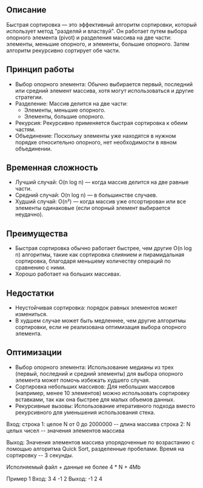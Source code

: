 
## Описание
Быстрая сортировка — это эффективный алгоритм сортировки, который использует метод "разделяй и властвуй". Он работает путем выбора опорного элемента (pivot) и разделения массива на две части: элементы, меньшие опорного, и элементы, большие опорного. Затем алгоритм рекурсивно сортирует обе части.

## Принцип работы
- Выбор опорного элемента: Обычно выбирается первый, последний или средний элемент массива, хотя могут использоваться и другие стратегии.
- Разделение: Массив делится на две части:
  - Элементы, меньшие опорного.
  - Элементы, большие опорного.
- Рекурсия: Рекурсивно применяется быстрая сортировка к обеим частям.
- Объединение: Поскольку элементы уже находятся в нужном порядке относительно опорного, нет необходимости в явном объединении.

## Временная сложность
- Лучший случай: O(n log n) — когда массив делится на две равные части.
- Средний случай: O(n log n) — в большинстве случаев.
- Худший случай: O(n²) — когда массив уже отсортирован или все элементы одинаковые (если опорный элемент выбирается неудачно).
## Преимущества
- Быстрая сортировка обычно работает быстрее, чем другие O(n log n) алгоритмы, такие как сортировка слиянием и пирамидальная сортировка, благодаря меньшему количеству операций по сравнению с ними.
- Хорошо работает на больших массивах.
## Недостатки
- Неустойчивая сортировка: порядок равных элементов может измениться.
- В худшем случае может быть медленнее, чем другие алгоритмы сортировки, если не реализована оптимизация выбора опорного элемента.
## Оптимизации
- Выбор опорного элемента: Использование медианы из трех (первый, последний и средний элементы) для выбора опорного элемента может помочь избежать худшего случая.
- Сортировка небольших массивов: Для небольших массивов (например, менее 10 элементов) можно использовать сортировку вставками, так как она быстрее для малых объемов данных.
- Рекурсивные вызовы: Использование итеративного подхода вместо рекурсивного для уменьшения использования стека.

Вход:
строка 1:
	целое N от 0 до 2000000 -- длина массива
строка 2:
	N целых чисел -- значения элементов массива

Выход:
	Значения элементов массива упорядоченные по возрастанию с помощью алгоритма Quick Sort, разделенные пробелами.
	Время на сортировку -- 3 секунды.

Исполняемый файл + данные не более 4 * N + 4Mb

Пример 1
Вход:
3
4 -1 2
Выход:
-1 2 4
